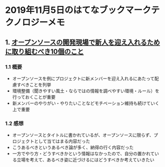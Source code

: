 # 2019年11月5日のはてなブックマークテクノロジーメモ

## 1. [オープンソースの開発現場で新人を迎え入れるために取り組むべき10個のこと](https://gigazine.net/news/20191104-open-projects-newcomer-10-rules/)

### 1.1 概要

- オープンソースを例にプロジェクトに新メンバーを迎え入れるにあたって配慮すべきことを列挙
- 環境整備（聞きやすい風土・ならではの情報を調べやすい環境・ルール）を行っておくことが重要
- 新メンバーのやりがい・やりたいことなどモチベーション維持も続けていく上で重要

### 1.2 感想

- オープンソースとタイトルに書かれているが、オープンソースに限らず、プロジェクトとして当てはまる内容だった
- こうあるべきというあるべき論が多く、納得の行く内容だった
- 一方でやり方・どうすべきかという情報はなかったので、自分の置かれている立場を考えて、あるべき姿に近づけるにはどうすべきか考えていきたい

